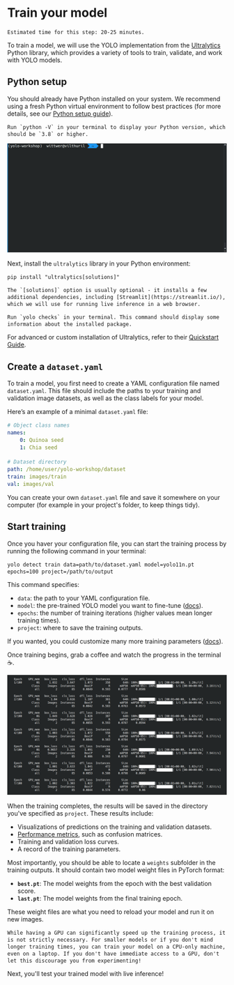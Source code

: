 # Train your model

```{margin}
Estimated time for this step: 20-25 minutes.
```

To train a model, we will use the YOLO implementation from the [Ultralytics](https://ultralytics.com/) Python library, which provides a variety of tools to train, validate, and work with YOLO models.

## Python setup

You should already have Python installed on your system. We recommend using a fresh Python virtual environment to follow best practices (for more details, see our [Python setup guide](https://imaging.epfl.ch/field-guide/sections/python/notebooks/python_setup.html#create-a-python-virtual-environment)).

```{admonition} Verify Your Installation
Run `python -V` in your terminal to display your Python version, which should be `3.8` or higher.
```

![Python Version](../assets/python_version.gif)

Next, install the `ultralytics` library in your Python environment:

```
pip install "ultralytics[solutions]"
```

```{note}
The `[solutions]` option is usually optional - it installs a few additional dependencies, including [Streamlit](https://streamlit.io/), which we will use for running live inference in a web browser.
```

```{admonition} Verify Your Installation
Run `yolo checks` in your terminal. This command should display some information about the installed package.
```

For advanced or custom installation of Ultralytics, refer to their [Quickstart Guide](https://docs.ultralytics.com/quickstart/).

## Create a `dataset.yaml`

To train a model, you first need to create a YAML configuration file named `dataset.yaml`. This file should include the paths to your training and validation image datasets, as well as the class labels for your model.

Here’s an example of a minimal `dataset.yaml` file:

```yaml
# Object class names
names:
    0: Quinoa seed
    1: Chia seed

# Dataset directory
path: /home/user/yolo-workshop/dataset
train: images/train
val: images/val
```

You can create your own `dataset.yaml` file and save it somewhere on your computer (for example in your project's folder, to keep things tidy).

## Start training

Once you haver your configuration file, you can start the training process by running the following command in your terminal:

```
yolo detect train data=path/to/dataset.yaml model=yolo11n.pt epochs=100 project=/path/to/output
```

This command specifies:

- `data`: the path to your YAML configuration file.
- `model`: the pre-trained YOLO model you want to fine-tune ([docs](https://docs.ultralytics.com/models/yolo11/)).
- `epochs`: the number of training iterations (higher values mean longer training times).
- `project`: where to save the training outputs.

If you wanted, you could customize many more training parameters ([docs](https://docs.ultralytics.com/modes/train/)).

Once training begins, grab a coffee and watch the progress in the terminal ☕.

![training_progress](../assets/training_progress.png)

When the training completes, the results will be saved in the directory you've specified as `project`. These results include:

- Visualizations of predictions on the training and validation datasets.
- [Performance metrics](https://docs.ultralytics.com/guides/yolo-performance-metrics/), such as confusion matrices.
- Training and validation loss curves.
- A record of the training parameters.

Most importantly, you should be able to locate a `weights` subfolder in the training outputs. It should contain two model weight files in PyTorch format:

- **`best.pt`**: The model weights from the epoch with the best validation score.
- **`last.pt`**: The model weights from the final training epoch.

These weight files are what you need to reload your model and run it on new images.

```{admonition} Do You Need a GPU for Training?
While having a GPU can significantly speed up the training process, it is not strictly necessary. For smaller models or if you don't mind longer training times, you can train your model on a CPU-only machine, even on a laptop. If you don't have immediate access to a GPU, don't let this discourage you from experimenting!
```

Next, you'll test your trained model with live inference!